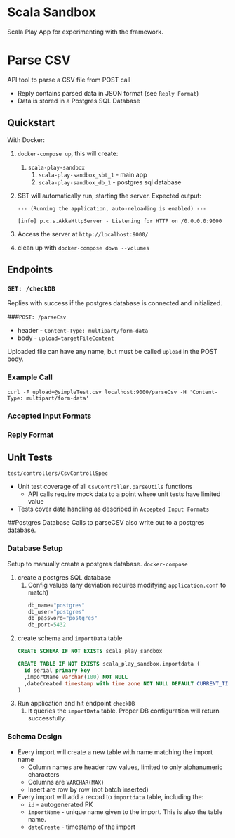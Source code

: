 # Scala Sandbox
Scala Play App for experimenting with the framework.
# Parse CSV
API tool to parse a CSV file from POST call
- Reply contains parsed data in JSON format (see `Reply Format`)
- Data is stored in a Postgres SQL Database

## Quickstart
With Docker:

1. `docker-compose up`, this will create:
    1. `scala-play-sandbox`
        1. `scala-play-sandbox_sbt_1` - main app
        1. `scala-play-sandbox_db_1` - postgres sql database

1. SBT will automatically run, starting the server. Expected output:
    ```
    --- (Running the application, auto-reloading is enabled) ---
    
    [info] p.c.s.AkkaHttpServer - Listening for HTTP on /0.0.0.0:9000
    ```
1. Access the server at `http://localhost:9000/`
1. clean up with `docker-compose down --volumes`

## Endpoints
### `GET: /checkDB`
Replies with success if the postgres database is connected and initialized.

###`POST: /parseCsv`
- header - `Content-Type: multipart/form-data`
- body - `upload=targetFileContent`

Uploaded file can have any name, but must be called `upload` in the POST body.

### Example Call
```
curl -F upload=@simpleTest.csv localhost:9000/parseCsv -H 'Content-Type: multipart/form-data'
```

### Accepted Input Formats

### Reply Format

## Unit Tests
`test/controllers/CsvControllSpec`
- Unit test coverage of all `CsvController.parseUtils` functions
    - API calls require mock data to a point where unit tests have limited value
- Tests cover data handling as described in `Accepted Input Formats`

##Postgres Database
Calls to parseCSV also write out to a postgres database.

### Database Setup
Setup to manually create a postgres database. `docker-compose` 
1. create a postgres SQL database
    1. Config values (any deviation requires modifying `application.conf` to match)
        ```scala
        db_name="postgres"
        db_user="postgres"
        db_password="postgres"
        db_port=5432
        ```
1. create schema and `importData` table
    ```sql
    CREATE SCHEMA IF NOT EXISTS scala_play_sandbox
   
   CREATE TABLE IF NOT EXISTS scala_play_sandbox.importdata (
      id serial primary key
      ,importName varchar(100) NOT NULL
      ,dateCreated timestamp with time zone NOT NULL DEFAULT CURRENT_TIMESTAMP
    )
    ```
1. Run application and hit endpoint `checkDB`
    1. It queries the `importData` table. Proper DB configuration will return successfully.
    
### Schema Design

- Every import will create a new table with name matching the import name
    - Column names are header row values, limited to only alphanumeric characters
    - Columns are `VARCHAR(MAX)`
    - Insert are row by row (not batch inserted)
- Every import will add a record to `importdata` table, including the:
    - `id` - autogenerated PK
    - `importName` - unique name given to the import. This is also the table name.
    - `dateCreate` - timestamp of the import